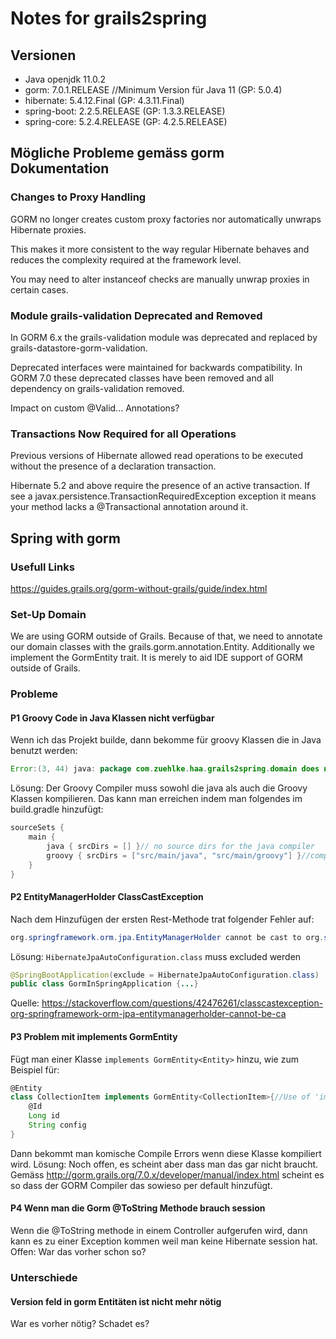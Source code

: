 # Notes for grails2spring
## Versionen
* Java openjdk 11.0.2
* gorm: 7.0.1.RELEASE //Minimum Version für Java 11 (GP: 5.0.4)
* hibernate: 5.4.12.Final (GP: 4.3.11.Final)
* spring-boot: 2.2.5.RELEASE (GP: 1.3.3.RELEASE)
* spring-core: 5.2.4.RELEASE (GP: 4.2.5.RELEASE)

## Mögliche Probleme gemäss gorm Dokumentation
### Changes to Proxy Handling
GORM no longer creates custom proxy factories nor automatically unwraps Hibernate proxies.

This makes it more consistent to the way regular Hibernate behaves and reduces the complexity required at the framework level.

You may need to alter instanceof checks are manually unwrap proxies in certain cases.

### Module grails-validation Deprecated and Removed
In GORM 6.x the grails-validation module was deprecated and replaced by grails-datastore-gorm-validation.
   
Deprecated interfaces were maintained for backwards compatibility. In GORM 7.0 these deprecated classes have been removed and all dependency on grails-validation removed.

Impact on custom @Valid... Annotations?

### Transactions Now Required for all Operations
Previous versions of Hibernate allowed read operations to be executed without the presence of a declaration transaction.
   
Hibernate 5.2 and above require the presence of an active transaction. If see a javax.persistence.TransactionRequiredException exception it means your method lacks a @Transactional annotation around it.

## Spring with gorm
### Usefull Links
https://guides.grails.org/gorm-without-grails/guide/index.html

### Set-Up Domain
We are using GORM outside of Grails. Because of that, we need to annotate our domain classes with the grails.gorm.annotation.Entity. Additionally we implement the GormEntity trait. It is merely to aid IDE support of GORM outside of Grails.

### Probleme

#### P1 Groovy Code in Java Klassen nicht verfügbar
Wenn ich das Projekt builde, dann bekomme für groovy Klassen die in Java benutzt werden:
````java
Error:(3, 44) java: package com.zuehlke.haa.grails2spring.domain does not exist
`````
Lösung:
Der Groovy Compiler muss sowohl die java als auch die Groovy Klassen kompilieren.
Das kann man erreichen indem man folgendes im build.gradle hinzufügt:
```groovy
sourceSets {
    main {
        java { srcDirs = [] }// no source dirs for the java compiler
        groovy { srcDirs = ["src/main/java", "src/main/groovy"] }//compile everything in src/ with groovyc
    }
}
```

#### P2 EntityManagerHolder ClassCastException
Nach dem Hinzufügen der ersten Rest-Methode trat folgender Fehler auf:
```java
org.springframework.orm.jpa.EntityManagerHolder cannot be cast to org.springframework.orm.hibernate5.SessionHolder
```
Lösung: `HibernateJpaAutoConfiguration.class` muss excluded werden
```java
@SpringBootApplication(exclude = HibernateJpaAutoConfiguration.class)
public class GormInSpringApplication {...}
````
Quelle: https://stackoverflow.com/questions/42476261/classcastexception-org-springframework-orm-jpa-entitymanagerholder-cannot-be-ca

#### P3 Problem mit implements GormEntity<Entity>
Fügt man einer Klasse ``implements GormEntity<Entity>`` hinzu, wie zum Beispiel für:
````groovy
@Entity
class CollectionItem implements GormEntity<CollectionItem>{//Use of 'implements GormEntity<CollectionItem>' leads to errors. Do we need that?
    @Id
    Long id
    String config
}
````
Dann bekommt man komische Compile Errors wenn diese Klasse kompiliert wird.
Lösung: Noch offen, es scheint aber dass man das gar nicht braucht. Gemäss http://gorm.grails.org/7.0.x/developer/manual/index.html scheint es so dass der GORM Compiler das sowieso per default hinzufügt.

#### P4 Wenn man die Gorm @ToString Methode brauch session
Wenn die @ToString methode in einem Controller aufgerufen wird, dann kann es zu einer Exception kommen weil man keine Hibernate session hat.
Offen: War das vorher schon so?

### Unterschiede
#### Version feld in gorm Entitäten ist nicht mehr nötig
War es vorher nötig? Schadet es?